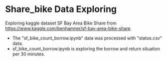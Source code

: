 # Share_bike Data Exploring

Exploring kaggle dataset SF Bay Area Bike Share from https://www.kaggle.com/benhamner/sf-bay-area-bike-share.

- The "sf_bike_count_borrow.ipynb" data was processed with "status.csv" data.
- sf_bike_count_borrow.ipynb is exploring the borrow and return situation per 30 minutes.
